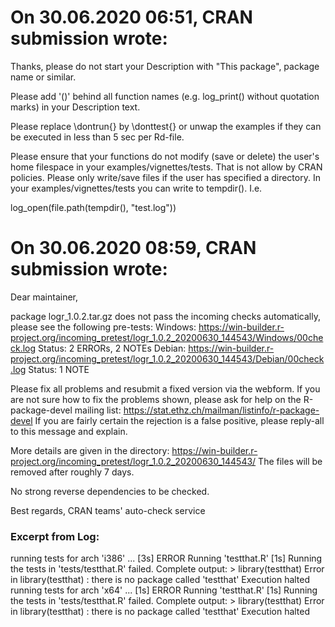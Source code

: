 # On 30.06.2020 06:51, CRAN submission wrote:

Thanks, please do not start your Description with "This package", 
package name or similar.

Please add '()' behind all function names (e.g. log_print() without 
quotation marks) in your Description text.

Please replace \dontrun{} by \donttest{} or unwap the examples if they 
can be executed in less than 5 sec per Rd-file.

Please ensure that your functions do not modify (save or delete) the 
user's home filespace in your examples/vignettes/tests. That is not 
allow by CRAN policies. Please only write/save files if the user has 
specified a directory. In your examples/vignettes/tests you can write to 
tempdir(). I.e.

log_open(file.path(tempdir(), "test.log"))

# On 30.06.2020 08:59, CRAN submission wrote:

Dear maintainer,
 
package logr_1.0.2.tar.gz does not pass the incoming checks automatically, please see the following pre-tests:
Windows: <https://win-builder.r-project.org/incoming_pretest/logr_1.0.2_20200630_144543/Windows/00check.log>
Status: 2 ERRORs, 2 NOTEs
Debian: <https://win-builder.r-project.org/incoming_pretest/logr_1.0.2_20200630_144543/Debian/00check.log>
Status: 1 NOTE
 

 
Please fix all problems and resubmit a fixed version via the webform.
If you are not sure how to fix the problems shown, please ask for help on the R-package-devel mailing list:
<https://stat.ethz.ch/mailman/listinfo/r-package-devel>
If you are fairly certain the rejection is a false positive, please reply-all to this message and explain.
 
More details are given in the directory:
<https://win-builder.r-project.org/incoming_pretest/logr_1.0.2_20200630_144543/>
The files will be removed after roughly 7 days.
 
No strong reverse dependencies to be checked.
 
Best regards,
CRAN teams' auto-check service


### Excerpt from Log:

 running tests for arch 'i386' ... [3s] ERROR
  Running 'testthat.R' [1s]
Running the tests in 'tests/testthat.R' failed.
Complete output:
  \> library(testthat)
  Error in library(testthat) : there is no package called 'testthat'
  Execution halted
 running tests for arch 'x64' ... [1s] ERROR
  Running 'testthat.R' [1s]
Running the tests in 'tests/testthat.R' failed.
Complete output:
  \> library(testthat)
  Error in library(testthat) : there is no package called 'testthat'
  Execution halted
  
  
